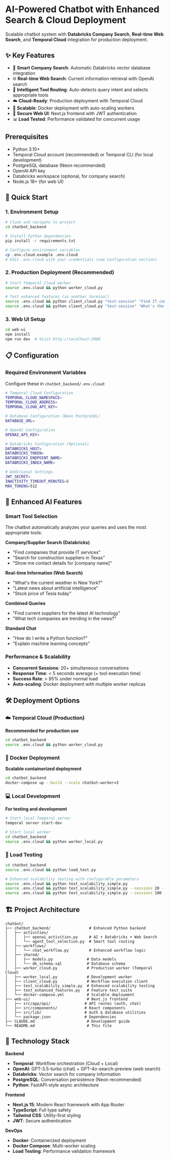 # AI-Powered Chatbot with Enhanced Search & Cloud Deployment

Scalable chatbot system with **Databricks Company Search**, **Real-time Web Search**, and **Temporal Cloud** integration for production deployment.

## ✨ Key Features

- 🏢 **Smart Company Search**: Automatic Databricks vector database integration
- 🌐 **Real-time Web Search**: Current information retrieval with OpenAI search
- 🧠 **Intelligent Tool Routing**: Auto-detects query intent and selects appropriate tools
- ☁️ **Cloud-Ready**: Production deployment with Temporal Cloud
- 🚀 **Scalable**: Docker deployment with auto-scaling workers
- 🔐 **Secure Web UI**: Next.js frontend with JWT authentication
- 📊 **Load Tested**: Performance validated for concurrent usage

## Prerequisites

- Python 3.10+
- Temporal Cloud account (recommended) or Temporal CLI (for local development)
- PostgreSQL database (Neon recommended)
- OpenAI API key
- Databricks workspace (optional, for company search)
- Node.js 18+ (for web UI)

## 🚀 Quick Start

### 1. Environment Setup
```bash
# Clone and navigate to project
cd chatbot_backend

# Install Python dependencies
pip install -r requirements.txt

# Configure environment variables
cp .env.cloud.example .env.cloud
# Edit .env.cloud with your credentials (see Configuration section)
```

### 2. Production Deployment (Recommended)
```bash
# Start Temporal Cloud worker
source .env.cloud && python worker_cloud.py

# Test enhanced features (in another terminal)
source .env.cloud && python client_cloud.py "test-session" "Find IT companies in California" 1
source .env.cloud && python client_cloud.py "test-session" "What's the latest news in AI?" 1
```

### 3. Web UI Setup
```bash
cd web-ui
npm install
npm run dev  # Visit http://localhost:3000
```

## 📋 Configuration

### Required Environment Variables

Configure these in `chatbot_backend/.env.cloud`:

```bash
# Temporal Cloud Configuration
TEMPORAL_CLOUD_NAMESPACE=
TEMPORAL_CLOUD_ADDRESS=
TEMPORAL_CLOUD_API_KEY=

# Database Configuration (Neon PostgreSQL)
DATABASE_URL=

# OpenAI Configuration
OPENAI_API_KEY=

# Databricks Configuration (Optional)
DATABRICKS_HOST=
DATABRICKS_TOKEN=
DATABRICKS_ENDPOINT_NAME=
DATABRICKS_INDEX_NAME=

# Additional Settings
JWT_SECRET=
INACTIVITY_TIMEOUT_MINUTES=5
MAX_TOKENS=512
```

## 🤖 Enhanced AI Features

### Smart Tool Selection
The chatbot automatically analyzes your queries and uses the most appropriate tools:

**Company/Supplier Search (Databricks)**
- "Find companies that provide IT services"
- "Search for construction suppliers in Texas"
- "Show me contact details for [company name]"

**Real-time Information (Web Search)**
- "What's the current weather in New York?"
- "Latest news about artificial intelligence"
- "Stock price of Tesla today"

**Combined Queries**
- "Find current suppliers for the latest AI technology"
- "What tech companies are trending in the news?"

**Standard Chat**
- "How do I write a Python function?"
- "Explain machine learning concepts"

### Performance & Scalability
- **Concurrent Sessions**: 20+ simultaneous conversations
- **Response Time**: < 5 seconds average (+ tool execution time)
- **Success Rate**: > 95% under normal load
- **Auto-scaling**: Docker deployment with multiple worker replicas

## 🛠️ Deployment Options

### ☁️ Temporal Cloud (Production)
**Recommended for production use**
```bash
cd chatbot_backend
source .env.cloud && python worker_cloud.py
```

### 🐳 Docker Deployment
**Scalable containerized deployment**
```bash
cd chatbot_backend
docker-compose up --build --scale chatbot-worker=3
```

### 💻 Local Development
**For testing and development**
```bash
# Start local Temporal server
temporal server start-dev

# Start local worker
cd chatbot_backend
source .env.cloud && python worker_local.py
```

### 🧪 Load Testing
```bash
cd chatbot_backend
source .env.cloud && python load_test.py

# Enhanced scalability testing with configurable parameters
source .env.cloud && python test_scalability_simple.py
source .env.cloud && python test_scalability_simple.py --sessions 20 --messages 3
source .env.cloud && python test_scalability_simple.py --sessions 100 --messages 5 --timeout 120
```

## 🏗️ Project Architecture

```
chatbot/
├── chatbot_backend/                 # Enhanced Python backend
│   ├── activities/
│   │   ├── openai_activities.py     # AI + Databricks + Web Search
│   │   └── agent_tool_selection.py  # Smart tool routing
│   ├── workflows/
│   │   └── chat_workflow.py         # Enhanced workflow logic
│   ├── shared/
│   │   ├── models.py               # Data models
│   │   └── db_schema.sql           # Database schema
│   ├── worker_cloud.py             # Production worker (Temporal Cloud)
│   ├── worker_local.py             # Development worker
│   ├── client_cloud.py             # Workflow execution client
│   ├── test_scalability_simple.py  # Enhanced scalability testing
│   ├── test_enhanced_features.py   # Feature test suite
│   └── docker-compose.yml          # Scalable deployment
├── web-ui/                         # Next.js frontend
│   ├── src/app/api/               # API routes (auth, chat)
│   ├── src/components/            # React components
│   ├── src/lib/                   # Auth & database utilities
│   └── package.json               # Dependencies
├── CLAUDE.md                       # Development guide
└── README.md                       # This file
```

## 🔧 Technology Stack

**Backend**
- **Temporal**: Workflow orchestration (Cloud + Local)
- **OpenAI**: GPT-3.5-turbo (chat) + GPT-4o-search-preview (web search)
- **Databricks**: Vector search for company information
- **PostgreSQL**: Conversation persistence (Neon recommended)
- **Python**: FastAPI-style async architecture

**Frontend**
- **Next.js 15**: Modern React framework with App Router
- **TypeScript**: Full type safety
- **Tailwind CSS**: Utility-first styling
- **JWT**: Secure authentication

**DevOps**
- **Docker**: Containerized deployment
- **Docker Compose**: Multi-worker scaling
- **Load Testing**: Performance validation framework